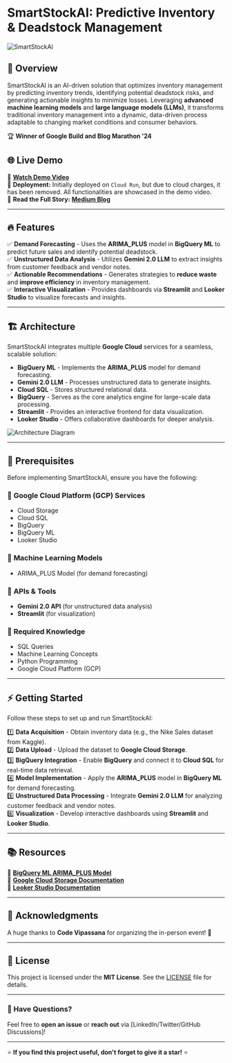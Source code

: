 # SmartStockAI: Predictive Inventory & Deadstock Management  

![SmartStockAI](https://your-image-link-here.com) <!-- Add a relevant banner image if available -->

## 🚀 Overview
SmartStockAI is an AI-driven solution that optimizes inventory management by predicting inventory trends, identifying potential deadstock risks, and generating actionable insights to minimize losses. Leveraging **advanced machine learning models** and **large language models (LLMs)**, it transforms traditional inventory management into a dynamic, data-driven process adaptable to changing market conditions and consumer behaviors.

🏆 **Winner of Google Build and Blog Marathon '24**

## 🌐 Live Demo
🎥 **[Watch Demo Video](https://www.youtube.com/watch?v=6f0wTAcmsTo)**  
🚀 **Deployment:** Initially deployed on `Cloud Run`, but due to cloud charges, it has been removed. All functionalities are showcased in the demo video.  
📝 **Read the Full Story:** **[Medium Blog](https://medium.com/google-cloud/smartstockai-predictive-inventory-deadstock-management-ea8cb0556081)**

---

## 🔥 Features

✅ **Demand Forecasting** - Uses the **ARIMA_PLUS** model in **BigQuery ML** to predict future sales and identify potential deadstock.  
✅ **Unstructured Data Analysis** - Utilizes **Gemini 2.0 LLM** to extract insights from customer feedback and vendor notes.  
✅ **Actionable Recommendations** - Generates strategies to **reduce waste** and **improve efficiency** in inventory management.  
✅ **Interactive Visualization** - Provides dashboards via **Streamlit** and **Looker Studio** to visualize forecasts and insights.  

---

## 🏗️ Architecture

SmartStockAI integrates multiple **Google Cloud** services for a seamless, scalable solution:

- **BigQuery ML** - Implements the **ARIMA_PLUS** model for demand forecasting.
- **Gemini 2.0 LLM** - Processes unstructured data to generate insights.
- **Cloud SQL** - Stores structured relational data.
- **BigQuery** - Serves as the core analytics engine for large-scale data processing.
- **Streamlit** - Provides an interactive frontend for data visualization.
- **Looker Studio** - Offers collaborative dashboards for deeper analysis.

![Architecture Diagram](https://your-architecture-image-link.com) <!-- Add an architecture diagram if available -->

---

## 📌 Prerequisites

Before implementing SmartStockAI, ensure you have the following:

### 🔹 **Google Cloud Platform (GCP) Services**
- Cloud Storage  
- Cloud SQL  
- BigQuery  
- BigQuery ML  
- Looker Studio  

### 🔹 **Machine Learning Models**
- ARIMA_PLUS Model (for demand forecasting)

### 🔹 **APIs & Tools**
- **Gemini 2.0 API** (for unstructured data analysis)
- **Streamlit** (for visualization)

### 🔹 **Required Knowledge**
- SQL Queries  
- Machine Learning Concepts  
- Python Programming  
- Google Cloud Platform (GCP)  

---

## ⚡ Getting Started

Follow these steps to set up and run SmartStockAI:

1️⃣ **Data Acquisition** - Obtain inventory data (e.g., the Nike Sales dataset from Kaggle).  
2️⃣ **Data Upload** - Upload the dataset to **Google Cloud Storage**.  
3️⃣ **BigQuery Integration** - Enable **BigQuery** and connect it to **Cloud SQL** for real-time data retrieval.  
4️⃣ **Model Implementation** - Apply the **ARIMA_PLUS** model in **BigQuery ML** for demand forecasting.  
5️⃣ **Unstructured Data Processing** - Integrate **Gemini 2.0 LLM** for analyzing customer feedback and vendor notes.  
6️⃣ **Visualization** - Develop interactive dashboards using **Streamlit** and **Looker Studio**.  

---

## 📚 Resources

🔗 **[BigQuery ML ARIMA_PLUS Model](https://cloud.google.com/vertex-ai/docs/tabular-data/forecasting-arima/overview)**  
🔗 **[Google Cloud Storage Documentation](https://cloud.google.com/bigquery/docs/loading-data-cloud-storage-csv)**  
🔗 **[Looker Studio Documentation](https://lookerstudio.google.com/)**  

---

## 🙌 Acknowledgments

A huge thanks to **Code Vipassana** for organizing the in-person event! 🎉

---

## 📜 License

This project is licensed under the **MIT License**. See the [LICENSE](LICENSE) file for details.

---

### 📩 Have Questions?
Feel free to **open an issue** or **reach out** via [LinkedIn/Twitter/GitHub Discussions]!

---

⭐ **If you find this project useful, don't forget to give it a star!** ⭐

